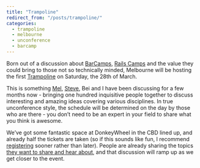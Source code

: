 ```yaml
---
title: "Trampoline"
redirect_from: "/posts/trampoline/"
categories:
  - trampoline
  - melbourne
  - unconference
  - barcamp
---
```

Born out of a discussion about
[BarCamps](http://en.wikipedia.org/wiki/BarCamp), [Rails
Camps](http://railscamps.com/) and the value they could bring to those
not so technically minded, Melbourne will be hosting the first
[Trampoline](http://trampolinemelb.com) on Saturday, the 28th of March.

This is something [Mel](http://twitter.com/melinachan),
[Steve](http://thesquigglyline.com/blog), Bei and I have been discussing
for a few months now - bringing one hundred inquisitive people together
to discuss interesting and amazing ideas covering various disciplines.
In true unconference style, the schedule will be determined on the day
by those who are there - you don’t need to be an expert in your field to
share what you think is awesome.

We’ve got some fantastic space at DonkeyWheel in the CBD lined up, and
already half the tickets are taken (so if this sounds like fun, I
recommend
[registering](http://trampoline.eventwax.com/trampoline-melbourne/register)
sooner rather than later). People are already sharing the topics [they
want to share and hear
about](http://groups.google.com/group/trampoline-melb/web/whos-coming),
and that discussion will ramp up as we get closer to the event.

